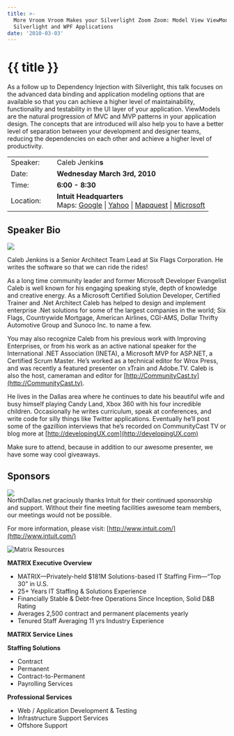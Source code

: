 ```yaml
---
title: >-
  More Vroom Vroom Makes your Silverlight Zoom Zoom: Model View ViewModels for
  Silverlight and WPF Applications
date: '2010-03-03'
---
```

# {{ title }}

As a follow up to Dependency Injection with Silverlight, this talk focuses on the advanced data binding and application modeling options that are available so that you can achieve a higher level of maintainability, functionality and testability in the UI layer of your application. ViewModels are the natural progression of MVC and MVP patterns in your application design. The concepts that are introduced will also help you to have a better level of separation between your development and designer teams, reducing the dependencies on each other and achieve a higher level of productivity.

<table><tbody><tr><td>Speaker:</td><td>&nbsp;</td><td>Caleb Jenkin<b>s<br></b></td></tr><tr><td>Date:</td><td>&nbsp;</td><td><b>Wednesday March 3rd, 2010</b></td></tr><tr><td>Time:</td><td>&nbsp;</td><td><b>6:00 - 8:30</b></td></tr><tr><td>Location:</td><td>&nbsp;</td><td><b>Intuit Headquarters</b><br>Maps: <a target="_blank" href="http://maps.google.com/maps?q=5601 Headquarters Drive,+Plano,+TX+75024+United States&amp;hl=en">Google</a> | <a target="_blank" href="http://maps.yahoo.com/maps_result?addr=5601 Headquarters Drive&amp;csz=Plano,+TX+75024&amp;country=us">Yahoo</a> | <a target="_blank" href="http://www.mapquest.com/maps/map.adp?country=US&amp;address=5601 Headquarters Drive&amp;city=Plano&amp;state=TX&amp;zipcode=75024">Mapquest</a> | <a target="_blank" href="http://maps.live.com/default.aspx?v=2&amp;style=r&amp;lvl=100&amp;where1=5601 Headquarters Drive%2CPlano%2CTX%2C75024">Microsoft</a></td></tr></tbody></table>

## Speaker Bio

![](http://developingux.com/wp-content/uploads/2008/03/calebjenkins_sml.jpg)

Caleb Jenkins is a Senior Architect Team Lead at Six Flags Corporation. He writes the software so that we can ride the rides!

As a long time community leader and former Microsoft Developer Evangelist Caleb is well known for his engaging speaking style, depth of knowledge and creative energy. As a Microsoft Certified Solution Developer, Certified Trainer and .Net Architect Caleb has helped to design and implement enterprise .Net solutions for some of the largest companies in the world; Six Flags, Countrywide Mortgage, American Airlines, CGI-AMS, Dollar Thrifty Automotive Group and Sunoco Inc. to name a few.

You may also recognize Caleb from his previous work with Improving Enterprises, or from his work as an active national speaker for the International .NET Association (INETA), a Microsoft MVP for ASP.NET, a Certified Scrum Master. He’s worked as a technical editor for Wrox Press, and was recently a featured presenter on xTrain and Adobe.TV. Caleb is also the host, cameraman and editor for [http://CommunityCast.tv](http://CommunityCast.tv).

He lives in the Dallas area where he continues to date his beautiful wife and busy himself playing Candy Land, Xbox 360 with his four incredible children. Occasionally he writes curriculum, speak at conferences, and write code for silly things like Twitter applications. Eventually he’ll post some of the gazillion interviews that he’s recorded on CommunityCast TV or blog more at [http://developingUX.com](http://developingUX.com)

Make sure to attend, because in addition to our awesome presenter, we have some way cool giveaways.

## Sponsors

[![](http://nddnug.net/files/uploads/intuit_logo.jpg)](http://intuit.com)  
NorthDallas.net graciously thanks Intuit for their continued sponsorship  
and support. Without their fine meeting facilities awesome team members, our meetings would not be possible.  
  
For more information, please visit: [http://www.intuit.com/](http://www.intuit.com/)

![Matrix Resources](http://northdallas.net/files/sponsor/matrixlogo.gif)

**MATRIX Executive Overview**

-   MATRIX—Privately-held $181M Solutions-based IT Staffing Firm—“Top 30” in U.S.
-   25+ Years IT Staffing & Solutions Experience
-   Financially Stable & Debt-free Operations Since Inception, Solid D&B Rating
-   Averages 2,500 contract and permanent placements yearly
-   Tenured Staff Averaging 11 yrs Industry Experience

**MATRIX Service Lines**

**Staffing Solutions**

-   Contract
-   Permanent
-   Contract-to-Permanent
-   Payrolling Services

**Professional Services**

-   Web / Application Development & Testing
-   Infrastructure Support Services
-   Offshore Support
    
